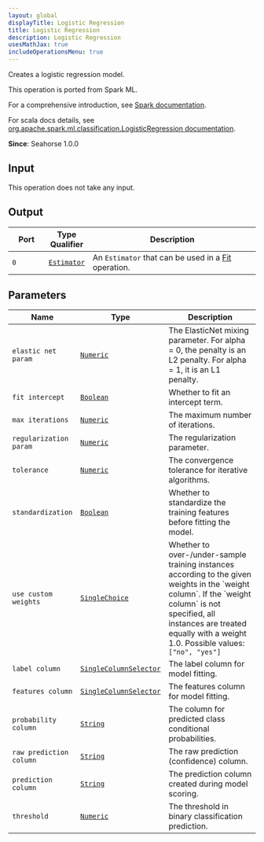 ```yaml
---
layout: global
displayTitle: Logistic Regression
title: Logistic Regression
description: Logistic Regression
usesMathJax: true
includeOperationsMenu: true
---
```

Creates a logistic regression model.

This operation is ported from Spark ML.


For a comprehensive introduction, see
<a target="_blank" href="https://spark.apache.org/docs/2.0.0/ml-classification-regression.html#logistic-regression">Spark documentation</a>.


For scala docs details, see
<a target="_blank" href="https://spark.apache.org/docs/2.0.0/api/scala/index.html#org.apache.spark.ml.classification.LogisticRegression">org.apache.spark.ml.classification.LogisticRegression documentation</a>.

**Since**: Seahorse 1.0.0

## Input

This operation does not take any input.

## Output


<table>
<thead>
<tr>
<th style="width:15%">Port</th>
<th style="width:15%">Type Qualifier</th>
<th style="width:70%">Description</th>
</tr>
</thead>
<tbody>
    <tr><td><code>0</code></td><td><code><a href="../classes/estimator.html">Estimator</a></code></td><td>An <code>Estimator</code> that can be used in a <a href="fit.html">Fit</a> operation.</td></tr>
</tbody>
</table>


## Parameters


<table class="table">
<thead>
<tr>
<th style="width:15%">Name</th>
<th style="width:15%">Type</th>
<th style="width:70%">Description</th>
</tr>
</thead>
<tbody>

<tr>
<td><code>elastic net param</code></td>
<td><code><a href="../parameter_types.html#numeric">Numeric</a></code></td>
<td>The ElasticNet mixing parameter. For alpha = 0, the penalty is an L2 penalty. For alpha = 1, it is an L1 penalty.</td>
</tr>

<tr>
<td><code>fit intercept</code></td>
<td><code><a href="../parameter_types.html#boolean">Boolean</a></code></td>
<td>Whether to fit an intercept term.</td>
</tr>

<tr>
<td><code>max iterations</code></td>
<td><code><a href="../parameter_types.html#numeric">Numeric</a></code></td>
<td>The maximum number of iterations.</td>
</tr>

<tr>
<td><code>regularization param</code></td>
<td><code><a href="../parameter_types.html#numeric">Numeric</a></code></td>
<td>The regularization parameter.</td>
</tr>

<tr>
<td><code>tolerance</code></td>
<td><code><a href="../parameter_types.html#numeric">Numeric</a></code></td>
<td>The convergence tolerance for iterative algorithms.</td>
</tr>

<tr>
<td><code>standardization</code></td>
<td><code><a href="../parameter_types.html#boolean">Boolean</a></code></td>
<td>Whether to standardize the training features before fitting the model.</td>
</tr>

<tr>
<td><code>use custom weights</code></td>
<td><code><a href="../parameter_types.html#single-choice">SingleChoice</a></code></td>
<td>Whether to over-/under-sample training instances according to the given weights in
the `weight column`. If the `weight column` is not specified,
all instances are treated equally with a weight 1.0. Possible values: <code>["no", "yes"]</code></td>
</tr>

<tr>
<td><code>label column</code></td>
<td><code><a href="../parameter_types.html#single-column-selector">SingleColumnSelector</a></code></td>
<td>The label column for model fitting.</td>
</tr>

<tr>
<td><code>features column</code></td>
<td><code><a href="../parameter_types.html#single-column-selector">SingleColumnSelector</a></code></td>
<td>The features column for model fitting.</td>
</tr>

<tr>
<td><code>probability column</code></td>
<td><code><a href="../parameter_types.html#string">String</a></code></td>
<td>The column for predicted class conditional probabilities.</td>
</tr>

<tr>
<td><code>raw prediction column</code></td>
<td><code><a href="../parameter_types.html#string">String</a></code></td>
<td>The raw prediction (confidence) column.</td>
</tr>

<tr>
<td><code>prediction column</code></td>
<td><code><a href="../parameter_types.html#string">String</a></code></td>
<td>The prediction column created during model scoring.</td>
</tr>

<tr>
<td><code>threshold</code></td>
<td><code><a href="../parameter_types.html#numeric">Numeric</a></code></td>
<td>The threshold in binary classification prediction.</td>
</tr>

</tbody>
</table>


